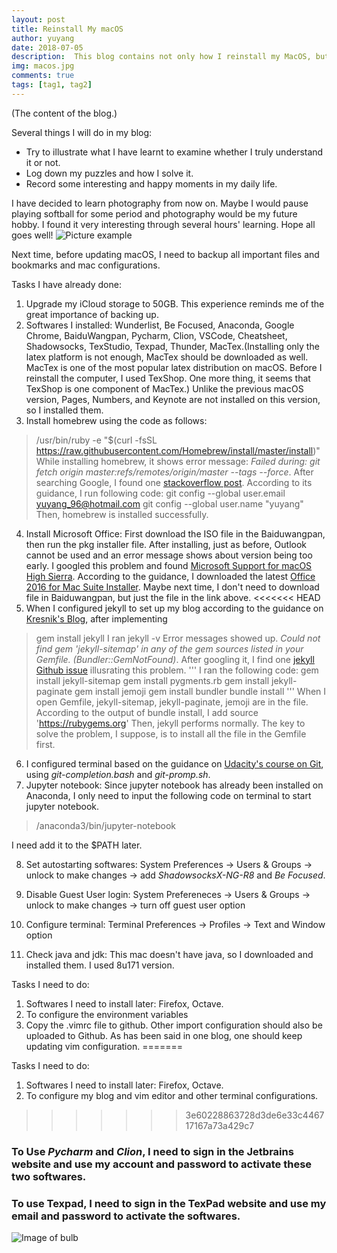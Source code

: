 ```yaml
---
layout: post
title: Reinstall My macOS
author: yuyang
date: 2018-07-05
description:  This blog contains not only how I reinstall my MacOS, but also what I have done to configure my computer.
img: macos.jpg
comments: true
tags: [tag1, tag2]
---
```

(The content of the blog.)

Several things I will do in my blog:
* Try to illustrate what I have learnt to examine whether I truly understand it or not.
* Log down my puzzles and how I solve it.
* Record some interesting and happy moments in my daily life.

I have decided to learn photography from now on. Maybe I would pause playing softball for some period and photography would be my future hobby. I found it very interesting through several hours' learning. Hope all goes well!
![Picture example]({{site.baseurl}}/assets/img/bulb.jpg)


Next time, before updating macOS, I need to backup all important files and bookmarks and mac configurations.

Tasks I have already done:
1. Upgrade my iCloud storage to 50GB. This experience reminds me of the great importance of backing up.
2. Softwares I installed: Wunderlist, Be Focused, Anaconda, Google Chrome, BaiduWangpan, Pycharm, Clion, VSCode, Cheatsheet, Shadowsocks, TexStudio, Texpad, Thunder, MacTex.(Installing only the latex platform is not enough, MacTex should be downloaded as well. MacTex is one of the most popular latex distribution on macOS. Before I reinstall the computer, I used TexShop. One more thing, it seems that TexShop is one component of MacTex.) Unlike the previous macOS version, Pages, Numbers, and Keynote are not installed on this version, so I installed them. 
3. Install homebrew using the code as follows:
> /usr/bin/ruby -e "$(curl -fsSL https://raw.githubusercontent.com/Homebrew/install/master/install)"
While installing homebrew, it shows error message: *Failed during: git fetch origin master:refs/remotes/origin/master --tags --force*. After searching Google, I found one [stackoverflow post](https://stackoverflow.com/questions/39836190/homebrew-install-failed-during-git-fetch-origin-masterrefs-remotes-origin-mas). According to its guidance, I run following code:
> git config --global user.email yuyang_96@hotmail.com
> git config --global user.name "yuyang"
Then, homebrew is installed successfully.
4. Install Microsoft Office:
First download the ISO file in the Baiduwangpan, then run the pkg installer file. After installing, just as before, Outlook cannot be used and an error message shows about version being too early. I googled this problem and found [Microsoft Support for macOS High Sierra](https://support.office.com/en-us/article/Microsoft-Office-support-for-macOS-10-13-High-Sierra-80bbd3cc-2412-4593-988a-1c5607b26b28). According to the guidance, I downloaded the latest [Office 2016 for Mac Suite Installer](https://go.microsoft.com/fwlink/?linkid=525133). Maybe next time, I don't need to download file in Baiduwangpan, but just the file in the link above.
<<<<<<< HEAD
5. When I configured jekyll to set up my blog according to the guidance on [Kresnik's Blog](http://kresnik.wang/works/tech/2015/06/07/在github-pages网站下用jekyll制作博客教程.html), after implementing 
> gem install jekyll
 I ran 
> jekyll -v
Error messages showed up. *Could not find gem 'jekyll-sitemap' in any of the gem sources listed in your Gemfile. (Bundler::GemNotFound)*. After googling it, I find one [jekyll Github issue](https://github.com/jekyll/jekyll/issues/4972) illusrating this problem.
'''
I ran the following code:
gem install jekyll-sitemap
gem install pygments.rb
gem install jekyll-paginate
gem install jemoji
gem install bundler
bundle install
'''
When I open Gemfile, jekyll-sitemap, jekyll-paginate, jemoji are in the file. According to the output of bundle install, I add 
>source 'https://rubygems.org' 
Then, jekyll performs normally. The key to solve the problem, I suppose, is to install all the file in the Gemfile first.
6. I configured terminal based on the guidance on [Udacity's course on Git](https://classroom.udacity.com/courses/ud775/lessons/2980038599/concepts/33331589510923), using *git-completion.bash* and *git-promp.sh*.
7. Jupyter notebook:
Since jupyter notebook has already been installed on Anaconda, I only need to input the following code on terminal to start jupyter notebook.
> /anaconda3/bin/jupyter-notebook

I need add it to the $PATH later.

8. Set autostarting softwares:
System Preferences -> Users & Groups -> unlock to make changes -> add *ShadowsocksX-NG-R8* and *Be Focused*.

9. Disable Guest User login:
System Prefereneces -> Users & Groups -> unlock to make changes -> turn off guest user option

10. Configure terminal:
Terminal Preferences -> Profiles -> Text and Window option

11. Check java and jdk:
This mac doesn't have java, so I downloaded and installed them. I used 8u171 version.

Tasks I need to do:
1. Softwares I need to install later: Firefox, Octave.
3. To configure the environment variables
4. Copy the .vimrc file to github. Other import configuration should also be uploaded to Github. As has been said in one blog, one should keep updating vim configuration.
=======

Tasks I need to do:
1. Softwares I need to install later: Firefox, Octave.
2. To configure my blog and vim editor and other terminal configurations.
>>>>>>> 3e60228863728d3de6e33c446717167a73a429c7

### To Use *Pycharm* and *Clion*, I need to sign in the Jetbrains website and use my account and password to activate these two softwares.
### To use Texpad, I need to sign in the TexPad website and use my email and password to activate the softwares.

![Image of bulb](https://octodex.github.com/images/yaktocat.png)
